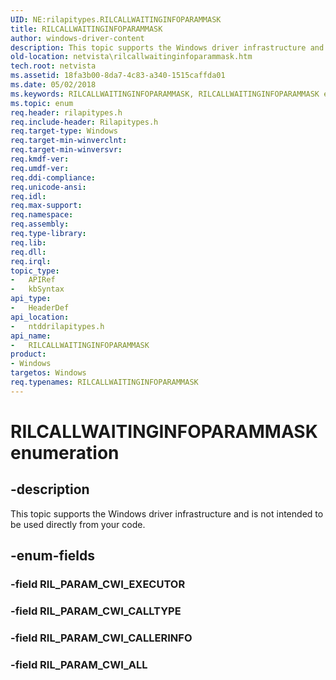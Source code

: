 ```yaml
---
UID: NE:rilapitypes.RILCALLWAITINGINFOPARAMMASK
title: RILCALLWAITINGINFOPARAMMASK
author: windows-driver-content
description: This topic supports the Windows driver infrastructure and is not intended to be used directly from your code.
old-location: netvista\rilcallwaitinginfoparammask.htm
tech.root: netvista
ms.assetid: 18fa3b00-8da7-4c83-a340-1515caffda01
ms.date: 05/02/2018
ms.keywords: RILCALLWAITINGINFOPARAMMASK, RILCALLWAITINGINFOPARAMMASK enumeration [Network Drivers Starting with Windows Vista], RIL_PARAM_CWI_ALL, RIL_PARAM_CWI_CALLERINFO, RIL_PARAM_CWI_CALLTYPE, netvista.rilcallwaitinginfoparammask, ntddrilapitypes/RILCALLWAITINGINFOPARAMMASK, ntddrilapitypes/RIL_PARAM_CWI_ALL, ntddrilapitypes/RIL_PARAM_CWI_CALLERINFO, ntddrilapitypes/RIL_PARAM_CWI_CALLTYPE
ms.topic: enum
req.header: rilapitypes.h
req.include-header: Rilapitypes.h
req.target-type: Windows
req.target-min-winverclnt: 
req.target-min-winversvr: 
req.kmdf-ver: 
req.umdf-ver: 
req.ddi-compliance: 
req.unicode-ansi: 
req.idl: 
req.max-support: 
req.namespace: 
req.assembly: 
req.type-library: 
req.lib: 
req.dll: 
req.irql: 
topic_type:
-	APIRef
-	kbSyntax
api_type:
-	HeaderDef
api_location:
-	ntddrilapitypes.h
api_name:
-	RILCALLWAITINGINFOPARAMMASK
product:
- Windows
targetos: Windows
req.typenames: RILCALLWAITINGINFOPARAMMASK
---
```


# RILCALLWAITINGINFOPARAMMASK enumeration


## -description


This topic supports the Windows driver infrastructure and is not intended to be used directly from your code.


## -enum-fields




### -field RIL_PARAM_CWI_EXECUTOR


### -field RIL_PARAM_CWI_CALLTYPE


### -field RIL_PARAM_CWI_CALLERINFO


### -field RIL_PARAM_CWI_ALL

